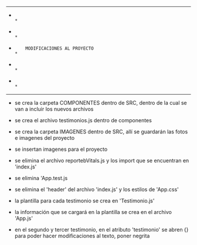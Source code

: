 

**********************************************************************************
*                                                                                *
*                                                                                *
*         MODIFICACIONES AL PROYECTO                                             *
*                                                                                *
*                                                                                *
**********************************************************************************


* se crea la carpeta COMPONENTES dentro de SRC, dentro de la cual se van a incluir los nuevos archivos
* se crea el archivo testimonios.js dentro de componentes

* se crea la carpeta IMAGENES dentro de SRC, allí se guardarán las fotos e imagenes del proyecto
* se insertan imagenes para el proyecto

* se elimina el archivo reportebVitals.js y los import que se encuentran en 'index.js'
* se elimina 'App.test.js
* se elimina el 'header' del archivo 'index.js' y los estilos de 'App.css'

* la plantilla para cada testimonio se crea en 'Testimonio.js'
* la información que se cargará en la plantilla se crea en el archivo 'App.js'

* en el segundo y tercer testimonio, en el atributo 'testimonio' se abren {} para poder hacer modificaciones al texto, poner negrita